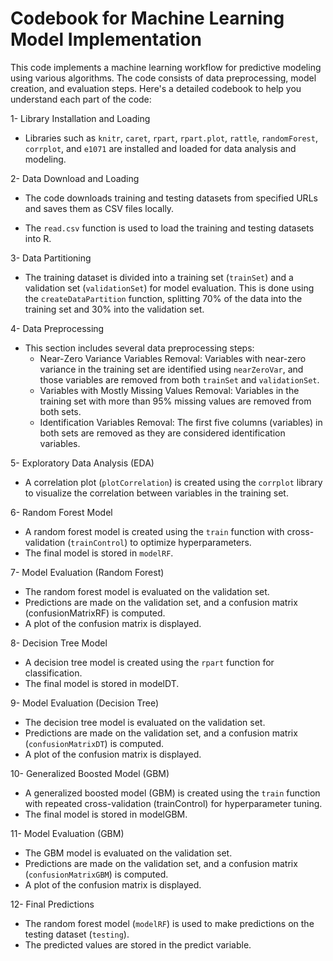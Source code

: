 # Codebook for Machine Learning Model Implementation

This code implements a machine learning workflow for predictive modeling using various algorithms. The code consists of data preprocessing, model creation, and evaluation steps. Here's a detailed codebook to help you understand each part of the code:

1- Library Installation and Loading

  - Libraries such as ``knitr``, ``caret``, ``rpart``, ``rpart.plot``, ``rattle``, ``randomForest``, ``corrplot``, and ``e1071`` are installed and loaded for data analysis and modeling.


2- Data Download and Loading

  - The code downloads training and testing datasets from specified URLs and saves them as CSV files locally.

  - The ``read.csv`` function is used to load the training and testing datasets into R.

3- Data Partitioning

  - The training dataset is divided into a training set (``trainSet``) and a validation set (``validationSet``) for model evaluation. This is done using the ``createDataPartition`` function, splitting 70% of the data into the training set and 30% into the validation set.

4- Data Preprocessing

  - This section includes several data preprocessing steps:
    - Near-Zero Variance Variables Removal: Variables with near-zero variance in the training set are identified using ``nearZeroVar``, and those variables are removed from both ``trainSet`` and ``validationSet``.
    - Variables with Mostly Missing Values Removal: Variables in the training set with more than 95% missing values are removed from both sets.
    - Identification Variables Removal: The first five columns (variables) in both sets are removed as they are considered identification variables.

5- Exploratory Data Analysis (EDA)

  - A correlation plot (``plotCorrelation``) is created using the ``corrplot`` library to visualize the correlation between variables in the training set.

6- Random Forest Model

  - A random forest model is created using the ``train`` function with cross-validation (``trainControl``) to optimize hyperparameters.
  - The final model is stored in ``modelRF``.

7- Model Evaluation (Random Forest)

  - The random forest model is evaluated on the validation set.
  - Predictions are made on the validation set, and a confusion matrix (confusionMatrixRF) is computed.
  - A plot of the confusion matrix is displayed.

8- Decision Tree Model

  - A decision tree model is created using the ``rpart`` function for classification.
  - The final model is stored in modelDT.

9- Model Evaluation (Decision Tree)

  - The decision tree model is evaluated on the validation set.
  - Predictions are made on the validation set, and a confusion matrix (``confusionMatrixDT``) is computed.
  - A plot of the confusion matrix is displayed.

10- Generalized Boosted Model (GBM)

  - A generalized boosted model (GBM) is created using the ``train`` function with repeated cross-validation (trainControl) for hyperparameter tuning.
  - The final model is stored in modelGBM.

11- Model Evaluation (GBM)
  - The GBM model is evaluated on the validation set.
  - Predictions are made on the validation set, and a confusion matrix (``confusionMatrixGBM``) is computed.
  - A plot of the confusion matrix is displayed.

12- Final Predictions

  - The random forest model (``modelRF``) is used to make predictions on the testing dataset (``testing``).
  - The predicted values are stored in the predict variable.
